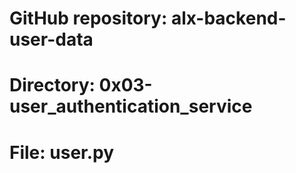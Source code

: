 # GitHub repository: alx-backend-user-data
# Directory: 0x03-user_authentication_service
# File: user.py

